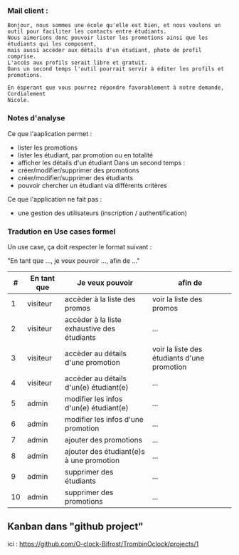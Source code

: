 ### Mail client : 

```
Bonjour, nous sommes une école qu'elle est bien, et nous voulons un outil pour faciliter les contacts entre étudiants.
Nous aimerions donc pouvoir lister les promotions ainsi que les étudiants qui les composent, 
mais aussi accèder aux détails d'un étudiant, photo de profil comprise.
L'accès aux profils serait libre et gratuit.
Dans un second temps l'outil pourrait servir à éditer les profils et promotions.

En ésperant que vous pourrez répondre favorablement à notre demande, 
Cordialement
Nicole.
```

### Notes d'analyse

Ce que l'aaplication permet :
- lister les promotions
- lister les étudiant, par promotion ou en totalité
- afficher les détails d'un étudiant
Dans un second temps : 
- créer/modifier/supprimer des promotions
- créer/modifier/supprimer des étudiants
- pouvoir chercher un étudiant via différents critères


Ce que l'application ne fait pas : 
- une gestion des utilisateurs (inscription / authentification)

### Tradution en Use cases formel

Un use case, ça doit respecter le format suivant : 

"En tant que ..., je veux pouvoir ..., afin de ..."

| # | En tant que | Je veux pouvoir | afin de |
|---|---|---|---|
|1|visiteur|accèder à la liste des promos|voir la liste des promos|
|2|visiteur|accèder à la liste exhaustive des étudiants| ... |
|3|visiteur|accèder au détails d'une promotion| voir la liste des étudiants d'une promotion |
|4|visiteur|accèder au détails d'un(e) étudiant(e)|...|
|5|admin|modifier les infos d'un(e) étudiant(e)|...|
|6|admin|modifier les infos d'une promotion|...|
|7|admin|ajouter des promotions|...|
|8|admin|ajouter des étudiant(e)s à une promotion|...|
|9|admin|supprimer des étudiants|...|
|10|admin|supprimer des promotions|...|

## Kanban dans "github project"

ici : https://github.com/O-clock-Bifrost/TrombinOclock/projects/1
